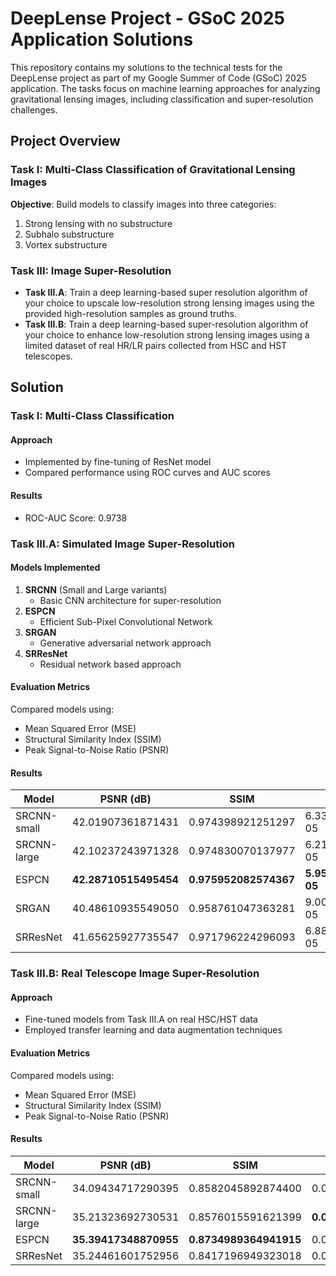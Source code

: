 # DeepLense Project - GSoC 2025 Application Solutions

This repository contains my solutions to the technical tests for the DeepLense project as part of my Google Summer of Code (GSoC) 2025 application. The tasks focus on machine learning approaches for analyzing gravitational lensing images, including classification and super-resolution challenges.

## Project Overview

### Task I: Multi-Class Classification of Gravitational Lensing Images
**Objective**: Build models to classify images into three categories:
1. Strong lensing with no substructure
2. Subhalo substructure
3. Vortex substructure

### Task III: Image Super-Resolution
- **Task III.A**: Train a deep learning-based super resolution algorithm of your choice to upscale low-resolution strong lensing images using the provided high-resolution samples as ground truths.
- **Task III.B**: Train a deep learning-based super-resolution algorithm of your choice to enhance low-resolution strong lensing images using a limited dataset of real HR/LR pairs collected from HSC and HST telescopes.


## Solution

### Task I: Multi-Class Classification

#### Approach
- Implemented by fine-tuning of ResNet model
- Compared performance using ROC curves and AUC scores

#### Results
- ROC-AUC Score: 0.9738

### Task III.A: Simulated Image Super-Resolution

#### Models Implemented
1. **SRCNN** (Small and Large variants)
   - Basic CNN architecture for super-resolution
2. **ESPCN**
   - Efficient Sub-Pixel Convolutional Network
3. **SRGAN**
   - Generative adversarial network approach
4. **SRResNet**
   - Residual network based approach

#### Evaluation Metrics
Compared models using:
- Mean Squared Error (MSE)
- Structural Similarity Index (SSIM)
- Peak Signal-to-Noise Ratio (PSNR)

#### Results

| Model         | PSNR (dB)         | SSIM              | MSE                   |
|---------------|-------------------|-------------------|-----------------------|
| SRCNN-small   | 42.01907361871431 | 0.974398921251297 | 6.332411169569241e-05 |
| SRCNN-large   | 42.10237243971328 | 0.974830070137977 | 6.21188970944786e-05  |
| ESPCN         | **42.28710515495454** | **0.975952082574367** | **5.95304630096507e-05**  |
| SRGAN         | 40.48610935549050 | 0.958761047363281 | 9.002151059030438e-05 |
| SRResNet      | 41.65625927735547 | 0.971796224296093 | 6.882382733238046e-05 |

### Task III.B: Real Telescope Image Super-Resolution

#### Approach
- Fine-tuned models from Task III.A on real HSC/HST data
- Employed transfer learning and data augmentation techniques

#### Evaluation Metrics
Compared models using:
- Mean Squared Error (MSE)
- Structural Similarity Index (SSIM)
- Peak Signal-to-Noise Ratio (PSNR)

#### Results

| Model         | PSNR (dB)         | SSIM               | MSE                   |
|---------------|-------------------|--------------------|-----------------------|
| SRCNN-small   | 34.09434717290395 | 0.8582045892874400 | 0.0008473546695313416 |
| SRCNN-large   | 35.21323692730531 | 0.8576015591621399 | **0.0007645150971560118** |
| ESPCN         | **35.39417348870955** | **0.8734989364941915** | 0.0007788492572823694 |
| SRResNet      | 35.24461601752956 | 0.8417196949323018 | 0.0007827904955775011 |



